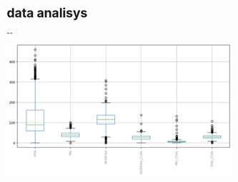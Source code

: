 # data analisys

--

![alt text](https://raw.githubusercontent.com/bygregonline/data_analisys-/main/images/sample1.png)
